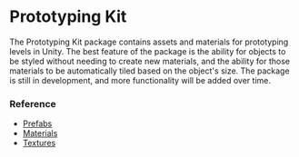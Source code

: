 # Prototyping Kit

The Prototyping Kit package contains assets and materials for prototyping levels in Unity. The best feature of the package is the ability for objects to be styled without needing to create new materials, and the ability for those materials to be automatically tiled based on the object's size. The package is still in development, and more functionality will be added over time.

### Reference

- [Prefabs](prefabs.md)
- [Materials](materials.md)
- [Textures](textures.md)
